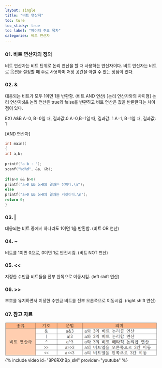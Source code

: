 ```yaml
---
layout: single
title: "비트 연산자"
toc: ture
toc_sticky: true
toc label: "페이지 주요 목차"
categories: 비트 연산자
---
```

### 01. 비트 연산자의 정의
비트 연산자는 비트 단위로 논리 연산을 할 때 사용하는 연산자이다.
비트 연산자는 비트로 옵션을 설정할 때 주로 사용하며 저장 공간을 아낄 수 있는 장점이 있다. 

### 02. &
대응되는 비트가 모두 1이면 1을 반환함. (비트 AND 연산)
[논리 연산자와의 차이점]
논리 연산자:&&
논리 연산은 true와 false를 반환하고 비트 연산은 값을 반환한다는 차이점이 있다. 

EX) A&B
A=0, B=0일 때, 결과값:0
A=0,B=1일 때, 결과값: 1
A=1, B=1일 때, 결과값: 1

[AND 연산자]
~~~c
int main()
{
int a,b;

printf("a b : ");
scanf("%d%d", &a, &b);

if(a>0 && b>0)
printf("a>0 && b>0의 결과는 참이다.\n");
else
printf("a>0 && b>0의 결과는 거짓이다.\n");
return 0;
}
~~~ 

### 03. |	
대응되는 비트 중에서 하나라도 1이면 1을 반환함. (비트 OR 연산)

### 04. ~	
비트를 1이면 0으로, 0이면 1로 반전시킴. (비트 NOT 연산)

### 05. <<	
지정한 수만큼 비트들을 전부 왼쪽으로 이동시킴. (left shift 연산)

### 06. >>	
부호를 유지하면서 지정한 수만큼 비트를 전부 오른쪽으로 이동시킴. (right shift 연산)

### 07. 참고 자료
![bitwise operator](/assets/images/9946.png)
{% include video id="8P6RXhBp_sM" provider="youtube" %}
